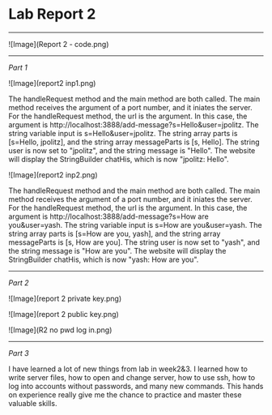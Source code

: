 # Lab Report 2

---

![Image](Report 2 - code.png)

---

*Part 1*

![Image](report2 inp1.png)

The handleRequest method and the main method are both called. 
The main method receives the argument of a port number, and it iniates the server.
For the handleRequest method, the url is the argument. In this case, the argument is http://localhost:3888/add-message?s=Hello&user=jpolitz. 
The string variable input is s=Hello&user=jpolitz. The string array parts is [s=Hello, jpolitz], and the string array messageParts is [s, Hello]. 
The string user is now set to "jpolitz", and the string message is "Hello".
The website will display the StringBuilder chatHis, which is now "jpolitz: Hello". 



![Image](report2 inp2.png)

The handleRequest method and the main method are both called. 
The main method receives the argument of a port number, and it iniates the server.
For the handleRequest method, the url is the argument. In this case, the argument is http://localhost:3888/add-message?s=How are you&user=yash.
The string variable input is s=How are you&user=yash. The string array parts is [s=How are you, yash], and the string array messageParts is [s, How are you]. 
The string user is now set to "yash", and the string message is "How are you".
The website will display the StringBuilder chatHis, which is now "yash: How are you". 

---

*Part 2*

![Image](report 2 private key.png)

![Image](report 2 public key.png)

![Image](R2 no pwd log in.png)

---

*Part 3*

I have learned a lot of new things from lab in week2&3. I learned how to write server files, how to open and change server, how to use ssh, how to log into accounts without passwords, and many new commands. This hands
on experience really give me the chance to practice and master these valuable skills. 


